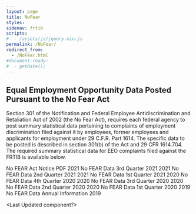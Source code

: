 ```yaml
---
layout: page
title: NoFear
styles:
sidenav: frtib
scripts:
#  - /assets/js/jquery.min.js
permalink: /NoFear/
redirect_from:
  - /NoFear.html
#document-ready:
#  - getRate();
---
```


## Equal Employment Opportunity Data Posted Pursuant to the No Fear Act
Section 301 of the Notification and Federal Employee Antidiscrimination and Retaliation Act of 2002 (the No Fear Act), requires each federal agency to post summary statistical data pertaining to complaints of employment discrimination filed against it by employees, former employees and applicants for employment under 29 C.F.R. Part 1614. The specific data to be posted is described in section 301(b) of the Act and 29 CFR 1614.704. The required summary statistical data for EEO complaints filed against the FRTIB is available below.



No FEAR Act Notice PDF
2021 No FEAR Data 3rd Quarter 2021
2021 No FEAR Data 2nd Quarter 2021
2021 No FEAR Data 1st Quarter 2021
2020 No FEAR Data 4th Quarter 2020
2020 No FEAR Data 3rd Quarter 2020
2020 No FEAR Data 2nd Quarter 2020
2020 No FEAR Data 1st Quarter 2020
2019 No FEAR Data Annual Information 2019

<Last Updated component?>

<!-- CONTENT END -->
